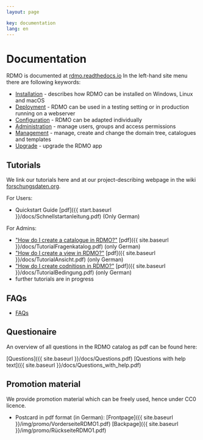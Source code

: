 ```yaml
---
layout: page

key: documentation
lang: en
---
```

Documentation
=============

RDMO is documented at [rdmo.readthedocs.io](https://rdmo.readthedocs.io/de/latest) In the left-hand site menu there are following keywords:

* [Installation](https://rdmo.readthedocs.io/en/latest/installation/index.html) - describes how RDMO can be installed on Windows, Linux and macOS
* [Deployment](https://rdmo.readthedocs.io/en/latest/deployment/index.html) - RDMO can be used in a testing setting or in production running on a webserver
* [Configuration](https://rdmo.readthedocs.io/en/latest/configuration/index.html) - RDMO can be adapted individually
* [Administration](https://rdmo.readthedocs.io/en/latest/administration/index.html) - manage users, groups and access permissions
* [Management](https://rdmo.readthedocs.io/en/latest/management/index.html) - manage, create and change the domain tree, catalogues and templates
* [Upgrade](https://rdmo.readthedocs.io/en/latest/upgrade/index.html) - upgrade the RDMO app

Tutorials
---------

We link our tutorials here and at our project-describing webpage in the wiki [forschungsdaten.org](https://forschungsdaten.org/index.php/RDMO).

For Users:

* Quickstart Guide [pdf]({{ start.baseurl }}/docs/Schnellstartanleitung.pdf) (Only German)

For Admins:

* ["How do I create a catalogue in RDMO?"](http://www.forschungsdaten.org/index.php/Katalog_erstellen) [pdf]({{ site.baseurl }}/docs/TutorialFragenkatalog.pdf)
(only German)
* ["How do I create a view in RDMO?"](http://www.forschungsdaten.org/index.php/Ansicht_erstellen) [pdf]({{ site.baseurl }}/docs/TutorialAnsicht.pdf)
(only German)
* ["How do I create codnitiosn in RDMO?"](http://www.forschungsdaten.org/index.php/Bedingung_erstellen) [pdf]({{ site.baseurl }}/docs/TutorialBedingung.pdf) (only German)
*  further tutorials are in progress

FAQs
----

* [FAQs](http://www.forschungsdaten.org/index.php/FAQs)

Questionaire
------------

An overview of all questions in the RDMO catalog as pdf can be found here:

[Questions]({{ site.baseurl }}/docs/Questions.pdf)	[Questions with help text]({{ site.baseurl }}/docs/Questions_with_help.pdf)

Promotion material
-----------------

We provide promotion material which can be freely used, hence under CC0 licence.

* Postcard in pdf format (in German): [Frontpage]({{ site.baseurl }}/img/promo/VorderseiteRDMO1.pdf) [Backpage]({{ site.baseurl }}/img/promo/RückseiteRDMO1.pdf)
